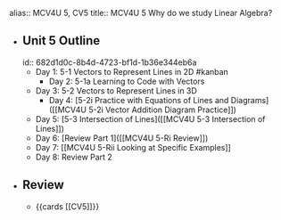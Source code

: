 alias:: MCV4U 5, CV5
title:: MCV4U 5 Why do we study Linear Algebra?

- ## Unit 5 Outline
  id:: 682d1d0c-8b4d-4723-bf1d-1b36e344eb6a
	- Day 1:  5-1 Vectors to Represent Lines in 2D #kanban
		- Day 2:  5-1a Learning to Code with Vectors
	- Day 3:  5-2 Vectors to Represent Lines in 3D
		- Day 4: [5-2i Practice with Equations of Lines and Diagrams]([[MCV4U 5-2i Vector Addition Diagram Practice]])
	- Day 5: [5-3 Intersection of Lines]([[MCV4U 5-3 Intersection of Lines]])
	- Day 6: [Review Part 1]([[MCV4U 5-Ri Review]])
	- Day 7: [[MCV4U 5-Rii Looking at Specific Examples]]
	- Day 8: Review Part 2
- ## Review
	- {{cards [[CV5]]}}